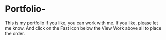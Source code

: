 # Portfolio-

This is my portfolio If you like, you can work with me. If you like, please let me know. And click on the Fast icon below the View Work above all to place the order.
